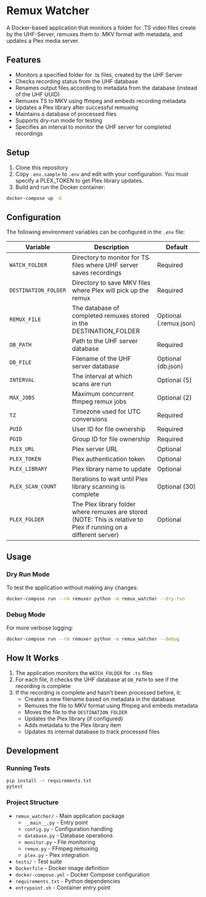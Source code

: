# Remux Watcher

A Docker-based application that monitors a folder for .TS video files create by the UHF-Server, remuxes them to .MKV format with metadata, and updates a Plex media server.

## Features

- Monitors a specified folder for .ts files, created by the UHF Server
- Checks recording status from the UHF database
- Renames output files according to metadata from the database (instead of the UHF UUID)
- Remuxes TS to MKV using ffmpeg and embeds recording metadata
- Updates a Plex library after successful remuxing
- Maintains a database of processed files
- Supports dry-run mode for testing
- Specifies an interval to monitor the UHF server for completed recordings

## Setup

1. Clone this repository
2. Copy `.env.sample` to `.env` and edit with your configuration. You must specify a PLEX_TOKEN to get Plex library updates.
3. Build and run the Docker container:

```bash
docker-compose up -d
```

## Configuration

The following environment variables can be configured in the `.env` file:

| Variable | Description | Default |
|----------|-------------|---------|
| `WATCH_FOLDER` | Directory to monitor for TS files where UHF server saves recordings | Required |
| `DESTINATION_FOLDER` | Directory to save MKV files where Plex will pick up the remux | Required |
| `REMUX_FILE` | The database of completed remuxes stored in the DESTINATION_FOLDER | Optional (.remux.json) |
| `DB_PATH` | Path to the UHF server database | Required |
| `DB_FILE` | Filename of the UHF server database | Optional (db.json)|
| `INTERVAL` | The interval at which scans are run | Optional (5) |
| `MAX_JOBS` | Maximum concurrent ffmpeg remux jobs | Optional (2) |
| `TZ` | Timezone used for UTC conversions | Required |
| `PUID` | User ID for file ownership | Required |
| `PGID` | Group ID for file ownership | Required |
| `PLEX_URL` | Plex server URL | Optional |
| `PLEX_TOKEN` | Plex authentication token | Optional |
| `PLEX_LIBRARY` | Plex library name to update | Optional |
| `PLEX_SCAN_COUNT` | Iterations to wait until Plex library scanning is complete | Optional (30) |
| `PLEX_FOLDER` | The Plex library folder where remuxes are stored (NOTE: This is relative to Plex if running on a different server) | Optional |

## Usage

### Dry Run Mode

To test the application without making any changes:

```bash
docker-compose run --rm remuxer python -m remux_watcher --dry-run
```

### Debug Mode

For more verbose logging:

```bash
docker-compose run --rm remuxer python -m remux_watcher --debug
```

## How It Works

1. The application monitors the `WATCH_FOLDER` for `.ts` files
2. For each file, it checks the UHF database at `DB_PATH` to see if the recording is complete
3. If the recording is complete and hasn't been processed before, it:
   - Creates a new filename based on metadata in the database
   - Remuxes the file to MKV format using ffmpeg and embeds metadata
   - Moves the file to the `DESTINATION_FOLDER`
   - Updates the Plex library (if configured)
   - Adds metadata to the Plex library item
   - Updates its internal database to track processed files

## Development

### Running Tests

```bash
pip install -r requirements.txt
pytest
```

### Project Structure

- `remux_watcher/` - Main application package
  - `__main__.py` - Entry point
  - `config.py` - Configuration handling
  - `database.py` - Database operations
  - `monitor.py` - File monitoring
  - `remux.py` - FFmpeg remuxing
  - `plex.py` - Plex integration
- `tests/` - Test suite
- `Dockerfile` - Docker image definition
- `docker-compose.yml` - Docker Compose configuration
- `requirements.txt` - Python dependencies
- `entrypoint.sh` - Container entry point
